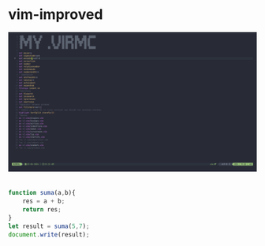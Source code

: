 # vim-improved
![Descripción de la imagen](img/img.png)

```javascript

function suma(a,b){
    res = a + b;
    return res;
}
let result = suma(5,7);
document.write(result);
```
